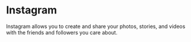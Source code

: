 # Instagram
Instagram allows you to create and share your photos, stories, and videos with the friends and followers you care about.
